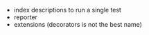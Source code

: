 - index descriptions to run a single test
- reporter
- extensions (decorators is not the best name)
